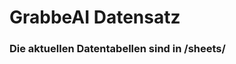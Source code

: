 





















































































































































































































































































































































































































































































# GrabbeAI Datensatz





### Die aktuellen Datentabellen sind in /sheets/


